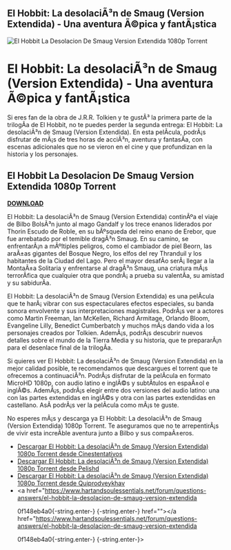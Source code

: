 ## El Hobbit: La desolaciÃ³n de Smaug (Version Extendida) - Una aventura Ã©pica y fantÃ¡stica

 
![El Hobbit La Desolacion De Smaug Version Extendida 1080p Torrent](https://encrypted-tbn1.gstatic.com/images?q=tbn:ANd9GcRRQDg9lxAfbCIsv_8j325rqF5JUKJb0PTk0nnRx09lA4ahvlpaK4vECg)

 
# El Hobbit: La desolaciÃ³n de Smaug (Version Extendida) - Una aventura Ã©pica y fantÃ¡stica
  
Si eres fan de la obra de J.R.R. Tolkien y te gustÃ³ la primera parte de la trilogÃ­a de El Hobbit, no te puedes perder la segunda entrega: El Hobbit: La desolaciÃ³n de Smaug (Version Extendida). En esta pelÃ­cula, podrÃ¡s disfrutar de mÃ¡s de tres horas de acciÃ³n, aventura y fantasÃ­a, con escenas adicionales que no se vieron en el cine y que profundizan en la historia y los personajes.
 
## El Hobbit La Desolacion De Smaug Version Extendida 1080p Torrent


[**DOWNLOAD**](https://www.google.com/url?q=https%3A%2F%2Fgeags.com%2F2tKBzr&sa=D&sntz=1&usg=AOvVaw0jgXuEroBouibZY4u9OrFK)

  
El Hobbit: La desolaciÃ³n de Smaug (Version Extendida) continÃºa el viaje de Bilbo BolsÃ³n junto al mago Gandalf y los trece enanos liderados por Thorin Escudo de Roble, en su bÃºsqueda del reino enano de Erebor, que fue arrebatado por el temible dragÃ³n Smaug. En su camino, se enfrentarÃ¡n a mÃºltiples peligros, como el cambiador de piel Beorn, las araÃ±as gigantes del Bosque Negro, los elfos del rey Thranduil y los habitantes de la Ciudad del Lago. Pero el mayor desafÃ­o serÃ¡ llegar a la MontaÃ±a Solitaria y enfrentarse al dragÃ³n Smaug, una criatura mÃ¡s terrorÃ­fica que cualquier otra que pondrÃ¡ a prueba su valentÃ­a, su amistad y su sabidurÃ­a.
  
El Hobbit: La desolaciÃ³n de Smaug (Version Extendida) es una pelÃ­cula que te harÃ¡ vibrar con sus espectaculares efectos especiales, su banda sonora envolvente y sus interpretaciones magistrales. PodrÃ¡s ver a actores como Martin Freeman, Ian McKellen, Richard Armitage, Orlando Bloom, Evangeline Lilly, Benedict Cumberbatch y muchos mÃ¡s dando vida a los personajes creados por Tolkien. AdemÃ¡s, podrÃ¡s descubrir nuevos detalles sobre el mundo de la Tierra Media y su historia, que te prepararÃ¡n para el desenlace final de la trilogÃ­a.
  
Si quieres ver El Hobbit: La desolaciÃ³n de Smaug (Version Extendida) en la mejor calidad posible, te recomendamos que descargues el torrent que te ofrecemos a continuaciÃ³n. PodrÃ¡s disfrutar de la pelÃ­cula en formato MicroHD 1080p, con audio latino e inglÃ©s y subtÃ­tulos en espaÃ±ol e inglÃ©s. AdemÃ¡s, podrÃ¡s elegir entre dos versiones del audio latino: una con las partes extendidas en inglÃ©s y otra con las partes extendidas en castellano. AsÃ­ podrÃ¡s ver la pelÃ­cula como mÃ¡s te guste.
  
No esperes mÃ¡s y descarga ya El Hobbit: La desolaciÃ³n de Smaug (Version Extendida) 1080p Torrent. Te aseguramos que no te arrepentirÃ¡s de vivir esta increÃ­ble aventura junto a Bilbo y sus compaÃ±eros.
  
- [Descargar El Hobbit: La desolaciÃ³n de Smaug (Version Extendida) 1080p Torrent desde Cinestentativos](https://cinestentativos.com/movies/el-hobbit-la-desolacion-de-smaug/)
- [Descargar El Hobbit: La desolaciÃ³n de Smaug (Version Extendida) 1080p Torrent desde Pelishd](https://pelishd.do.am/load/hd/aventuras/el_hobbit_la_desolacion_de_smaug_version_extendida_2013_microhd_1080p/4-1-0-318)
- [Descargar El Hobbit: La desolaciÃ³n de Smaug (Version Extendida) 1080p Torrent desde Quiprodveykhav](https://geziwi.wixsite.com/quiprodveykhav/post/el-hobbit-la-desolacion-de-smaug-version-extendida-1080p-torrent)
- <a href="https://www.hartandsoulessentials.net/forum/questions-answers/el-hobbit-la-desolacion-de-smaug-version-extendida</p> 0f148eb4a0{-string.enter-}
{-string.enter-} href=""></a href="https://www.hartandsoulessentials.net/forum/questions-answers/el-hobbit-la-desolacion-de-smaug-version-extendida</p> 0f148eb4a0{-string.enter-}
{-string.enter-}>
